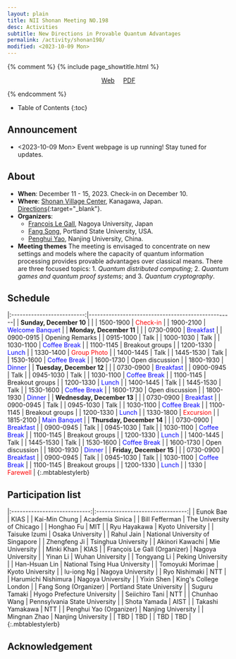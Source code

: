 ```yaml
---
layout: plain
title: NII Shonan Meeting NO.198 
desc: Activities
subtitle: New Directions in Provable Quantum Advantages
permalink: /activity/shonan198/
modified: <2023-10-09 Mon>
---
```


{% comment %}
{% include page_showtitle.html %}
<p style="text-align: center;"><a href="{{base}}/activity/shonan198/">Web</a>  &nbsp; &nbsp; <a href="{{base}}/activity/w17qpdx/qpdxposter.pdf">PDF</a></p> 
{% endcomment %}

* Table of Contents
{:toc}

## Announcement
*  <2023-10-09 Mon> Event webpage is up running! Stay tuned for updates. 

## About
*   **When**: December 11 - 15, 2023. Check-in on December 10. 
*   **Where**: [Shonan Village Center](https://www.shonan-village.co.jp/eng/), Kanagawa, Japan. [Directions](https://www.shonan-village.co.jp/eng/access/){:target="_blank"}. 
*   **Organizers**: 
    * [François Le Gall](http://www.francoislegall.com/), Nagoya University, Japan
    * [Fang Song](http://www.fangsong.info), Portland State
      University, USA.
    * [Penghui Yao](http://penghuiyao.info/), Nanjing University, China. 
*  **Meeting themes** The meeting is envisaged to concentrate on new
   settings and models where the capacity of quantum information
   processing provides provable advantages over classical means. There
   are three focused topics: 1. _Quantum distributed
   computing_; 2. _Quantum games and quantum proof systems_;
   and 3. _Quantum cryptography_.



## Schedule

|:--------------------------:|---------------------------------------------------|
| **Sunday, December 10**    |                                                   |
| 1500-1900                  | <span style="color: red;">Check-in</span>         |
| 1900-2100                  | <span style="color: blue;">Welcome Banquet</span> |
| **Monday, December 11**    |                                                   |
| 0730-0900                  | <span style="color: blue;">Breakfast</span>       |
| 0900-0915                  | Opening Remarks                                   |
| 0915-1000                  | Talk                                              |
| 1000-1030                  | Talk                                              |
| 1030-1100                  | <span style="color: blue;">Coffee Break</span>    |
| 1100-1145                  | Breakout groups                                   |
| 1200-1330                  | <span style="color: blue;">Lunch</span>           |
| 1330-1400                  | <span style="color: red;">Group Photo</span>      |
| 1400-1445                  | Talk                                              |
| 1445-1530                  | Talk                                              |
| 1530-1600                  | <span style="color: blue;">Coffee Break</span>    |
| 1600-1730                  | Open discussion                                   |
| 1800-1930                  | <span style="color: blue;">Dinner</span>          |
| **Tuesday, December 12**   |                                                   |
| 0730-0900                  | <span style="color: blue;">Breakfast</span>       |
| 0900-0945                  | Talk                                              |
| 0945-1030                  | Talk                                              |
| 1030-1100                  | <span style="color: blue;">Coffee Break</span>    |
| 1100-1145                  | Breakout groups                                   |
| 1200-1330                  | <span style="color: blue;">Lunch</span>           |
| 1400-1445                  | Talk                                              |
| 1445-1530                  | Talk                                              |
| 1530-1600                  | <span style="color: blue;">Coffee Break</span>    |
| 1600-1730                  | Open discussion                                   |
| 1800-1930                  | <span style="color: blue;">Dinner</span>          |
| **Wednesday, December 13** |                                                   |
| 0730-0900                  | <span style="color: blue;">Breakfast</span>       |
| 0900-0945                  | Talk                                              |
| 0945-1030                  | Talk                                              |
| 1030-1100                  | <span style="color: blue;">Coffee Break</span>    |
| 1100-1145                  | Breakout groups                                   |
| 1200-1330                  | <span style="color: blue;">Lunch</span>           |
| 1330-1800                  | <span style="color: red;">Excursion</span>        |
| 1815-2100                  | <span style="color: blue;">Main Banquet</span>    |
| **Thursday, December 14**  |                                                   |
| 0730-0900                  | <span style="color: blue;">Breakfast</span>       |
| 0900-0945                  | Talk                                              |
| 0945-1030                  | Talk                                              |
| 1030-1100                  | <span style="color: blue;">Coffee Break</span>    |
| 1100-1145                  | Breakout groups                                   |
| 1200-1330                  | <span style="color: blue;">Lunch</span>           |
| 1400-1445                  | Talk                                              |
| 1445-1530                  | Talk                                              |
| 1530-1600                  | <span style="color: blue;">Coffee Break</span>    |
| 1600-1730                  | Open discussion                                   |
| 1800-1930                  | <span style="color: blue;">Dinner</span>          |
| **Friday, December 15**    |                                                   |
| 0730-0900                  | <span style="color: blue;">Breakfast</span>       |
| 0900-0945                  | Talk                                              |
| 0945-1030                  | Talk                                              |
| 1030-1100                  | <span style="color: blue;">Coffee Break</span>    |
| 1100-1145                  | Breakout groups                                   |
| 1200-1330                  | <span style="color: blue;">Lunch</span>           |
| 1330                       | <span style="color: red;">Farewell</span>         |
{:.mbtablestylerb}

## Participation list

|:----------------------------:|:--------------------------------:|
| Eunok Bae                    | KIAS                             |
| Kai-Min Chung                | Academia Sinica                  |
| Bill Fefferman               | The University of Chicago        |
| Honghao Fu                   | MIT                              |
| Ryu Hayakawa                 | Kyoto University                 |
| Taisuke Izumi                | Osaka University                 |
| Rahul Jain                   | National University of Singapore |
| Zhengfeng Ji                 | Tsinghua University              |
| Akinori Kawachi              | Mie University                   |
| Minki Khan                   | KIAS                             |
| François Le Gall (Organizer) | Nagoya University                |
| Yinan Li                     | Wuhan University                 |
| Tongyang Li                  | Peking University                |
| Han-Hsuan Lin                | National Tsing Hua University    |
| Tomoyuki Morimae             | Kyoto University                 |
| Iu-iong Ng                   | Nagoya University                |
| Ryo  Nishimaki               | NTT                              |
| Harumichi Nishimura          | Nagoya University                |
| Yixin Shen                   | King's College London            |
| Fang Song (Organizer)        | Portland State University        |
| Suguru Tamaki                | Hyogo Prefecture University      |
| Seiichiro Tani               | NTT                              |
| Chunhao Wang                 | Pennsylvania State University    |
| Shota Yamada                 | AIST                             |
| Takashi Yamakawa             | NTT                              |
| Penghui Yao (Organizer)      | Nanjing University               |
| Mingnan Zhao                 | Nanjing University               |
| TBD                          | TBD                              |
| TBD                          | TBD                              |
{:.mbtablestylerb}

## Acknowledgement

